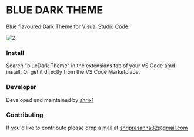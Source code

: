 <h1>BLUE DARK THEME</h1>

Blue flavoured Dark Theme for Visual Studio Code.

![2](https://user-images.githubusercontent.com/92677078/162636487-5350f8ad-756c-4450-8146-ac14e40266cc.jpg)



<h3>Install</h3>
Search "blueDark Theme" in the extensions tab of your VS Code amd install.
Or get it directly from the VS Code Marketplace.

<h3>Developer</h3>
Developed and maintained by <a href="https://github.com/shrix1/shri-blue-dark-theme" target="blank" >shrix1</a>

<h3>Contributing</h3>
If you'd like to contribute please drop a mail at <a href="mailto:shriprasanna32@gmail.com" target="blank">shriprasanna32@gmail.com</a>
